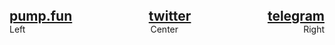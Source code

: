 <div style="display: flex; justify-content: space-between; width: 100%;">
  <!-- Left-aligned link -->
  <h2 style="margin: 0;">
    <a href="https://pump.fun/coin/24A5FSAuq2sxcjsHdErjPu5u92dvSMrGi9FUuSPopump" target="_blank">pump.fun</a>
  </h2>

  <!-- Center-aligned link -->
  <h2 style="margin: 0; text-align: center; flex-grow: 1;">
    <a href="https://x.com/ga77su" target="_blank">twitter</a>
  </h2>

  <!-- Right-aligned link -->
  <h2 style="margin: 0;">
    <a href="https://t.me/ga77su" target="_blank">telegram</a>
  </h2>
</div>

<div style="display: flex; justify-content: space-between; width: 100%;">
    <span>Left</span>
    <span style="margin-left: auto; margin-right: auto;">Center</span>
    <span>Right</span>
</div>
